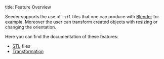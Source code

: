 title: Feature Overview

Seeder supports the use of `.stl` files that one can produce with [Blender]() for example.
Moreover the user can transform created objects with resizing or changing the orientation.

Here you can find the documentation of these features:

- [STL](stl.html) files
- [Transformation](transformation.html)
